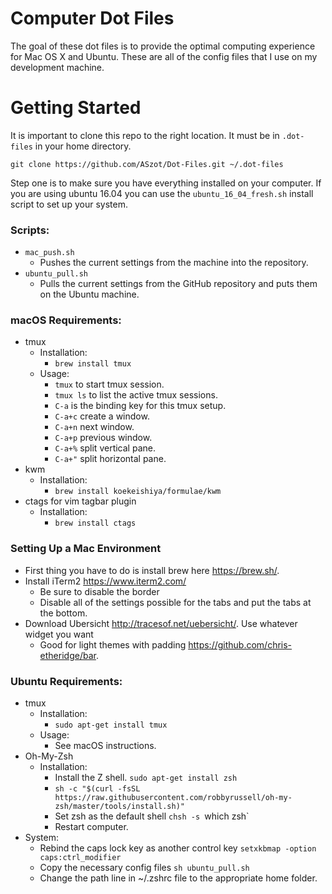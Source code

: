 # Computer Dot Files
The goal of these dot files is to provide the optimal computing experience for Mac OS X and Ubuntu. 
These are all of the config files that I use on my development machine. 

# Getting Started
It is important to clone this repo to the right location. It must be in
`.dot-files` in your home directory. 

```
git clone https://github.com/ASzot/Dot-Files.git ~/.dot-files
```

Step one is to make sure you have everything installed on your computer. If you
are using ubuntu 16.04 you can use the `ubuntu_16_04_fresh.sh` install script
to set up your system. 

### Scripts:
* `mac_push.sh`
  * Pushes the current settings from the machine into the repository.
* `ubuntu_pull.sh`
  * Pulls the current settings from the GitHub repository and puts them on the
    Ubuntu machine.

### macOS Requirements:
* tmux
  * Installation:
    * `brew install tmux`
  * Usage:
    * `tmux` to start tmux session.
    * `tmux ls` to list the active tmux sessions. 
    * `C-a` is the binding key for this tmux setup.
    * `C-a+c` create a window.
    * `C-a+n` next window.
    * `C-a+p` previous window.
    * `C-a+%` split vertical pane.
    * `C-a+"` split horizontal pane.
* kwm
  * Installation:
    * `brew install koekeishiya/formulae/kwm`
* ctags for vim tagbar plugin
  * Installation:
    * `brew install ctags`
### Setting Up a Mac Environment
* First thing you have to do is install brew here https://brew.sh/. 
* Install iTerm2 https://www.iterm2.com/
  * Be sure to disable the border
  * Disable all of the settings possible for the tabs and put the tabs at the
    bottom. 
* Download Ubersicht http://tracesof.net/uebersicht/. Use whatever widget you
  want 
  * Good for light themes with padding https://github.com/chris-etheridge/bar.

### Ubuntu Requirements:
* tmux
  * Installation:
    * `sudo apt-get install tmux`
  * Usage:
    * See macOS instructions. 
* Oh-My-Zsh
  * Installation:
    * Install the Z shell. `sudo apt-get install zsh`
    * `sh -c "$(curl -fsSL https://raw.githubusercontent.com/robbyrussell/oh-my-zsh/master/tools/install.sh)"`
    * Set zsh as the default shell `chsh -s `which zsh`
    * Restart computer.
* System:
  * Rebind the caps lock key as another control key `setxkbmap -option caps:ctrl_modifier`
  * Copy the necessary config files `sh ubuntu_pull.sh`
  * Change the path line in ~/.zshrc file to the appropriate home folder.

